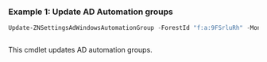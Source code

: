 ### Example 1: Update AD Automation groups
```powershell
Update-ZNSettingsAdWindowsAutomationGroup -ForestId "f:a:9FSrluRh" -MonitoredGroupId b:110003 -ProtectedGroupId g:a:s2FnXfXk
```

```output

```

This cmdlet updates AD automation groups.
